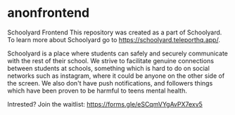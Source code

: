 # anonfrontend
Schoolyard Frontend
This repository was created as a part of Schoolyard. To learn more about Schoolyard go to https://schoolyard.teleporthq.app/.

Schoolyard is a place where students can safely and securely communicate with the rest of their school. We strive to facilitate genuine connections between students at schools, something which is hard to do on social networks such as instagram, where it could be anyone on the other side of the screen. We also don't have push notifications, and followers things which have been proven to be harmful to teens mental health.

Intrested? Join the waitlist: https://forms.gle/eSCqmVYgAvPX7exv5
